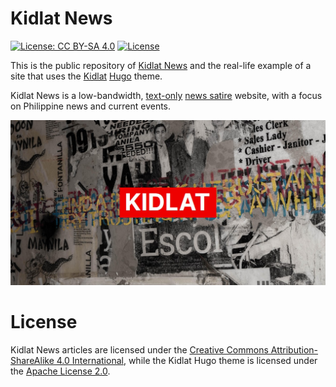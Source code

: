 # Kidlat News

[![License: CC BY-SA 4.0](https://img.shields.io/badge/License-CC_BY--SA_4.0-lightgrey.svg)](https://creativecommons.org/licenses/by-sa/4.0/)
[![License](https://img.shields.io/badge/License-Apache_2.0-blue.svg)](https://opensource.org/licenses/Apache-2.0)

This is the public repository of [Kidlat News](https://kidl.at) and the real-life example of a site that uses the [Kidlat](https://github.com/kidlat2024/kidlat) [Hugo](https://gohugo.io) theme.

Kidlat News is a low-bandwidth, [text-only](/kidlat-news-lightning-fast/) [news satire](https://kidl.at/kidlat-news-philippine-news-satire-in-a-lightning-fast-website/) website, with a focus on Philippine news and current events.

![Kidlat News](https://raw.githubusercontent.com/kidlat2024/kidlatnews/main/static/kidlat-news-graffiti-1200x630.jpg)

# License

Kidlat News articles are licensed under the [Creative Commons Attribution-ShareAlike 4.0 International](https://creativecommons.org/licenses/by-sa/4.0/), while the Kidlat Hugo theme is licensed under the [Apache License 2.0](https://www.apache.org/licenses/LICENSE-2.0.html).
